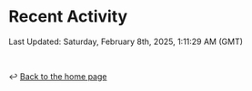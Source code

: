 # Recent Activity

<!--RECENT_ACTIVITY:start-->
<!--RECENT_ACTIVITY:end-->

<!--RECENT_ACTIVITY:last_update-->
Last Updated: Saturday, February 8th, 2025, 1:11:29 AM (GMT)
<!--RECENT_ACTIVITY:last_update_end-->

<br>

↩️ [Back to the home page](/README.md)
